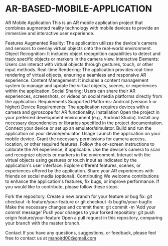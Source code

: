 # AR-BASED-MOBILE-APPLICATION

AR Mobile Application
This is an AR mobile application project that combines augmented reality technology with mobile devices to provide an immersive and interactive user experience.

Features
Augmented Reality: The application utilizes the device's camera and sensors to overlay virtual objects onto the real-world environment.
Object Recognition: It includes object recognition capabilities to detect and track specific objects or markers in the camera view.
Interactive Elements: Users can interact with virtual objects through gestures, touch, or other input methods.
Real-time Rendering: The application provides real-time rendering of virtual objects, ensuring a seamless and responsive AR experience.
Content Management: It includes a content management system to manage and update the virtual objects, scenes, or experiences within the application.
Social Sharing: Users can share their AR experiences, screenshots, or videos on social media platforms directly from the application.
Requirements
Supported Platforms: Android (version 5 or higher)
Device Requirements: The application requires devices with a camera and gyroscope for AR functionality.
Installation
Open the project in your preferred development environment (e.g., Android Studio).
Install any necessary dependencies or libraries specified in the project documentation.
Connect your device or set up an emulator/simulator.
Build and run the application on your device/emulator.
Usage
Launch the application on your mobile device.
Grant the necessary permissions for camera access, location, or other required features.
Follow the on-screen instructions to calibrate the AR experience, if applicable.
Use the device's camera to scan and recognize objects or markers in the environment.
Interact with the virtual objects using gestures or touch input as indicated by the application's user interface.
Explore different features, scenes, or experiences offered by the application.
Share your AR experiences with friends on social media (optional).
Contributing
We welcome contributions to enhance the application's features, fix bugs, or improve performance. If you would like to contribute, please follow these steps:

Fork the repository.
Create a new branch for your feature or bug fix: git checkout -b feature/your-feature or git checkout -b bugfix/your-bugfix
Make the necessary changes and commit them: git commit -m 'Add your commit message'
Push your changes to your forked repository: git push origin feature/your-feature
Open a pull request in this repository, comparing your branch with the master branch.

Contact
If you have any questions, suggestions, or feedback, please feel free to contact us at manojrd00@gmail.com
